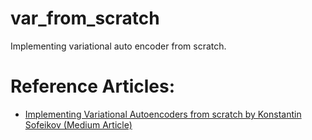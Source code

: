 # var_from_scratch
Implementing variational auto encoder from scratch.

# Reference Articles:
* [Implementing Variational Autoencoders from scratch by Konstantin Sofeikov (Medium Article)](https://medium.com/@sofeikov/implementing-variational-autoencoders-from-scratch-533782d8eb95)
